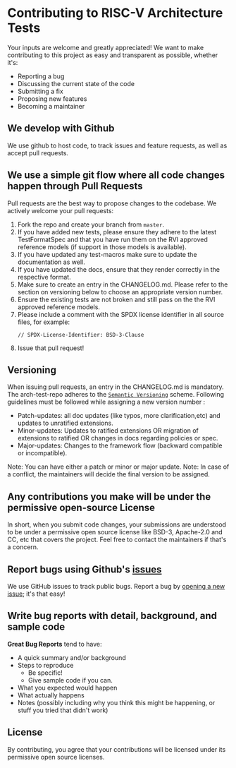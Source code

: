 # Contributing to RISC-V Architecture Tests

Your inputs are welcome and greatly appreciated! We want to make contributing to this project as easy and transparent as possible, whether it's:

- Reporting a bug
- Discussing the current state of the code
- Submitting a fix
- Proposing new features
- Becoming a maintainer

## We develop with Github
We use github to host code, to track issues and feature requests, as well as accept pull requests.

## We use a simple git flow where all code changes happen through Pull Requests

Pull requests are the best way to propose changes to the codebase. We actively welcome your pull requests:

1. Fork the repo and create your branch from `master`.
2. If you have added new tests, please ensure they adhere to the latest TestFormatSpec and that you have run them on the RVI approved reference
   models (if support in those models is available).
3. If you have updated any test-macros make sure to update the documentation as well.
4. If you have updated the docs, ensure that they render correctly in the respective format.
5. Make sure to create an entry in the CHANGELOG.md. Please refer to the section on versioning below
   to choose an appropriate version number.
6. Ensure the existing tests are not broken and still pass on the the RVI approved reference models.
7. Please include a comment with the SPDX license identifier in all source files, for example:
   ```
   // SPDX-License-Identifier: BSD-3-Clause
   ```
8. Issue that pull request!

## Versioning

When issuing pull requests, an entry in the CHANGELOG.md is mandatory. The arch-test-repo adheres to
the [`Semantic Versioning`](https://semver.org/spec/v2.0.0.html) scheme. Following guidelines must
be followed while assigning a new version number :

- Patch-updates: all doc updates (like typos, more clarification,etc) and updates to unratified extensions.
- Minor-updates: Updates to ratified extensions OR migration of extensions to ratified OR changes in docs regarding policies or spec.
- Major-updates: Changes to the framework flow (backward compatible or incompatible).

Note: You can have either a patch or minor or major update.
Note: In case of a conflict, the maintainers will decide the final version to be assigned.

## Any contributions you make will be under the permissive open-source License
In short, when you submit code changes, your submissions are understood to be under a permissive open source license like BSD-3, Apache-2.0 and CC, etc that covers the project. Feel free to contact the maintainers if that's a concern.

## Report bugs using Github's [issues](https://github.com/riscv/riscv-arch-test/issues)
We use GitHub issues to track public bugs. Report a bug by [opening a new issue](https://github.com/riscv/riscv-arch-test/issues/new); it's that easy!

## Write bug reports with detail, background, and sample code

**Great Bug Reports** tend to have:

- A quick summary and/or background
- Steps to reproduce
  - Be specific!
  - Give sample code if you can. 
- What you expected would happen
- What actually happens
- Notes (possibly including why you think this might be happening, or stuff you tried that didn't work)

## License
By contributing, you agree that your contributions will be licensed under its permissive open source
licenses.

